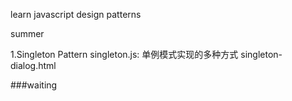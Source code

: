 learn javascript design patterns

summer

1.Singleton Pattern
    singleton.js:  单例模式实现的多种方式
    singleton-dialog.html


###waiting